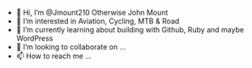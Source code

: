 - 👋 Hi, I’m @Jmount210 Otherwise John Mount
- 👀 I’m interested in Aviation, Cycling, MTB & Road 
- 🌱 I’m currently learning about building with Github, Ruby and maybe WordPress
- 💞️ I’m looking to collaborate on ...
- 📫 How to reach me ...

<!---
Jmount210/Jmount210 is a ✨ special ✨ repository because its `README.md` (this file) appears on your GitHub profile.
You can click the Preview link to take a look at your changes.
--->
